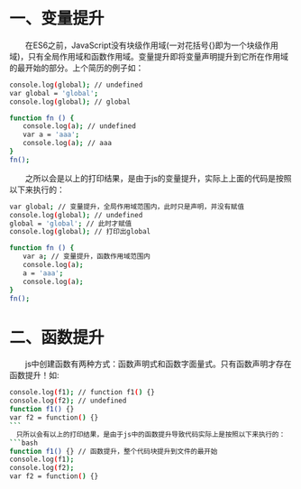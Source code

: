 # 一、变量提升

　　在ES6之前，JavaScript没有块级作用域(一对花括号{}即为一个块级作用域)，只有全局作用域和函数作用域。变量提升即将变量声明提升到它所在作用域的最开始的部分。上个简历的例子如：
```bash
console.log(global); // undefined
var global = 'global';
console.log(global); // global

function fn () {
　　console.log(a); // undefined
　　var a = 'aaa';
　　console.log(a); // aaa
}
fn();
```

　　之所以会是以上的打印结果，是由于js的变量提升，实际上上面的代码是按照以下来执行的：
```bash
var global; // 变量提升，全局作用域范围内，此时只是声明，并没有赋值
console.log(global); // undefined
global = 'global'; // 此时才赋值
console.log(global); // 打印出global

function fn () {
　　var a; // 变量提升，函数作用域范围内
　　console.log(a);
　　a = 'aaa';
　　console.log(a);
}
fn();
```

# 二、函数提升

　　js中创建函数有两种方式：函数声明式和函数字面量式。只有函数声明才存在函数提升！如:
```bash
console.log(f1); // function f1() {}
console.log(f2); // undefined
function f1() {}
var f2 = function() {}
```　
　只所以会有以上的打印结果，是由于js中的函数提升导致代码实际上是按照以下来执行的：
```bash
function f1() {} // 函数提升，整个代码块提升到文件的最开始　　　　
console.log(f1);
console.log(f2);
var f2 = function() {}
```